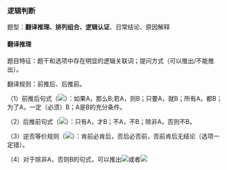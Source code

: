 ### 逻辑判断 
题型：**翻译推理、排列组合、逻辑认证**、日常结论、原因解释
#### 翻译推理
题目特征：题干和选项中存在明显的逻辑关联词；提问方式（可以推出/不能推出）。

翻译规则：前推后、后推前。

（1）前推后句式（![](http://latex.codecogs.com/gif.latex?{A}\rightarrow{B})）：如果A，那么B;若A，则B；只要A，就B；所有A，都B；为了A，一定（必须）B；A是B的充分条件。

（2）后推前句式（![](http://latex.codecogs.com/gif.latex?{B}\rightarrow{A})）：只有A，才B；不A，不B；除非A，否则不B。

（3）逆否等价规则（![](http://latex.codecogs.com/gif.latex?{A}\rightarrow{B}=(\neg{B})\rightarrow(\neg{A}))）：肯前必肯后，否后必否前，否前肯后无结论（选项一定错）。

（4）对于除非A，否则B的句式，可以推出![](http://latex.codecogs.com/gif.latex?{\neg{B}}\rightarrow{A})或者![](http://latex.codecogs.com/gif.latex?{\neg{A}}\rightarrow{B})

